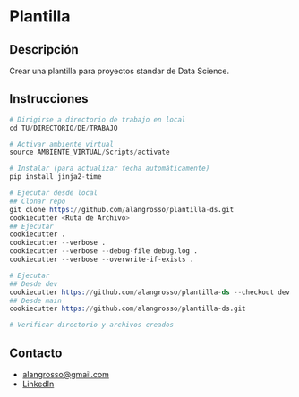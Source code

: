 # **Plantilla**

## **Descripción**

Crear una plantilla para proyectos standar de Data Science.

## **Instrucciones**

```s
# Dirigirse a directorio de trabajo en local
cd TU/DIRECTORIO/DE/TRABAJO

# Activar ambiente virtual
source AMBIENTE_VIRTUAL/Scripts/activate

# Instalar (para actualizar fecha automáticamente)
pip install jinja2-time

# Ejecutar desde local
## Clonar repo
git clone https://github.com/alangrosso/plantilla-ds.git
cookiecutter <Ruta de Archivo>
## Ejecutar
cookiecutter .
cookiecutter --verbose .
cookiecutter --verbose --debug-file debug.log .
cookiecutter --verbose --overwrite-if-exists .

# Ejecutar
## Desde dev
cookiecutter https://github.com/alangrosso/plantilla-ds --checkout dev
## Desde main
cookiecutter https://github.com/alangrosso/plantilla-ds.git

# Verificar directorio y archivos creados
```

## **Contacto**

- [alangrosso@gmail.com](mailto:alangrosso@gmail.com)
- [LinkedIn](https://www.linkedin.com/in/alangrosso/)